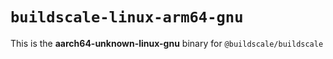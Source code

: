 # `buildscale-linux-arm64-gnu`

This is the **aarch64-unknown-linux-gnu** binary for `@buildscale/buildscale`
